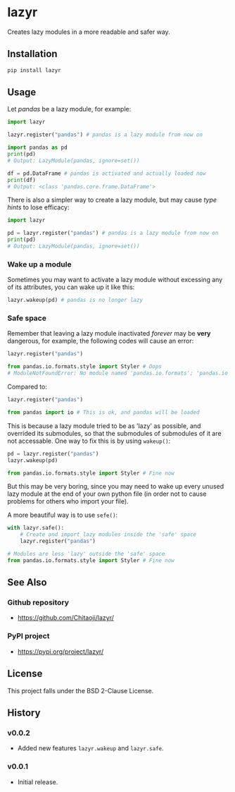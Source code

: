 # lazyr
Creates lazy modules in a more readable and safer way.

## Installation

```sh
pip install lazyr
```

## Usage
Let *pandas* be a lazy module, for example:

```py
import lazyr

lazyr.register("pandas") # pandas is a lazy module from now on

import pandas as pd
print(pd)
# Output: LazyModule(pandas, ignore=set())

df = pd.DataFrame # pandas is activated and actually loaded now
print(df)
# Output: <class 'pandas.core.frame.DataFrame'>
```

There is also a simpler way to create a lazy module, but may cause *type hints* to lose efficacy:

```py
import lazyr

pd = lazyr.register("pandas") # pandas is a lazy module from now on
print(pd)
# Output: LazyModule(pandas, ignore=set())
```

### Wake up a module

Sometimes you may want to activate a lazy module without excessing any of its attributes, you can wake up it like this:

```py
lazyr.wakeup(pd) # pandas is no longer lazy
```

### Safe space

Remember that leaving a lazy module inactivated *forever* may be **very** dangerous, for example, the following codes will cause an error:

```py
lazyr.register("pandas")

from pandas.io.formats.style import Styler # Oops
# ModuleNotFoundError: No module named 'pandas.io.formats'; 'pandas.io' is not a package
```

Compared to:

```py
lazyr.register("pandas")

from pandas import io # This is ok, and pandas will be loaded
```

This is because a lazy module tried to be as 'lazy' as possible, and overrided its submodules, so that the submodules of submodules of it are not accessable. One way to fix this is by using `wakeup()`:

```py
pd = lazyr.register("pandas")
lazyr.wakeup(pd)

from pandas.io.formats.style import Styler # Fine now
```

But this may be very boring, since you may need to wake up every unused lazy module at the end of your own python file (in order not to cause problems for others who import your file).

A more beautiful way is to use `sefe()`:

```py
with lazyr.safe():
    # Create and import lazy modules inside the 'safe' space
    lazyr.register("pandas")

# Modules are less 'lazy' outside the 'safe' space 
from pandas.io.formats.style import Styler # Fine now
```

## See Also
### Github repository
* https://github.com/Chitaoji/lazyr/

### PyPI project
* https://pypi.org/project/lazyr/

## License
This project falls under the BSD 2-Clause License.

## History

### v0.0.2
* Added new features `lazyr.wakeup` and `lazyr.safe`.

### v0.0.1
* Initial release.